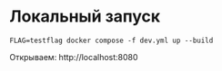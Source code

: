 # Локальный запуск

```
FLAG=testflag docker compose -f dev.yml up --build
```

Открываем: http://localhost:8080
